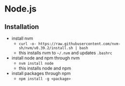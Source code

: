 Node.js
=======

## Installation

- install nvm
  - `curl -o- https://raw.githubusercontent.com/nvm-sh/nvm/v0.39.2/install.sh | bash`
  - this installs nvm to `~/.nvm` and updates `.bashrc`
- install node and npm through nvm
  - `nvm install node`
  - this installs node and npm
- install packages through npm
  - `npm install -g <package>`
